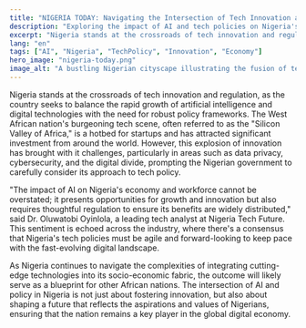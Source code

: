 ```yaml
---
title: "NIGERIA TODAY: Navigating the Intersection of Tech Innovation and Policy"
description: "Exploring the impact of AI and tech policies on Nigeria's socio-economic landscape."
excerpt: "Nigeria stands at the crossroads of tech innovation and regulation."
lang: "en"
tags: ["AI", "Nigeria", "TechPolicy", "Innovation", "Economy"]
hero_image: "nigeria-today.png"
image_alt: "A bustling Nigerian cityscape illustrating the fusion of technology and daily life"
---
```


Nigeria stands at the crossroads of tech innovation and regulation, as the country seeks to balance the rapid growth of artificial intelligence and digital technologies with the need for robust policy frameworks. The West African nation's burgeoning tech scene, often referred to as the "Silicon Valley of Africa," is a hotbed for startups and has attracted significant investment from around the world. However, this explosion of innovation has brought with it challenges, particularly in areas such as data privacy, cybersecurity, and the digital divide, prompting the Nigerian government to carefully consider its approach to tech policy.

"The impact of AI on Nigeria's economy and workforce cannot be overstated; it presents opportunities for growth and innovation but also requires thoughtful regulation to ensure its benefits are widely distributed," said Dr. Oluwatobi Oyinlola, a leading tech analyst at Nigeria Tech Future. This sentiment is echoed across the industry, where there's a consensus that Nigeria's tech policies must be agile and forward-looking to keep pace with the fast-evolving digital landscape.

As Nigeria continues to navigate the complexities of integrating cutting-edge technologies into its socio-economic fabric, the outcome will likely serve as a blueprint for other African nations. The intersection of AI and policy in Nigeria is not just about fostering innovation, but also about shaping a future that reflects the aspirations and values of Nigerians, ensuring that the nation remains a key player in the global digital economy.